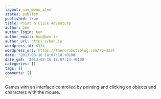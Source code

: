 ```yaml
---
layout: nav_menu_item
status: publish
published: true
title: Point & Click Adventure
author: ben
author_login: ben
author_email: ben@ben.ie
author_url: https://ben.ie
wordpress_id: 4334
wordpress_url: https://thenorobotsblog.com/?p=4334
date: '2013-08-16 18:07:14 +0100'
date_gmt: '2013-08-16 18:07:14 +0100'
categories: []
tags: []
comments: []
---
```

<p>Games with an interface controlled by pointing and clicking on objects and characters with the mouse.</p>
